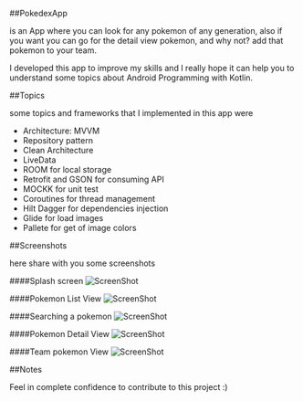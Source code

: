 ##PokedexApp

is an App where you can look for any pokemon of any generation, also if you want you can go for the detail view pokemon, and why not? add that pokemon to your team.

I developed this app to improve my skills and I really hope it can help you to understand some topics about Android Programming with Kotlin.

##Topics

some topics and frameworks that I implemented in this app were

- Architecture: MVVM
- Repository pattern
- Clean Architecture
- LiveData
- ROOM for local storage
- Retrofit and GSON for consuming API
- MOCKK for unit test
- Coroutines for thread management
- Hilt Dagger for dependencies injection
- Glide for load images
- Pallete for get of image colors


##Screenshots

here share with you some screenshots

####Splash screen
![ScreenShot](https://github.com/cristian2294/PokedexApp/blob/main/app/src/main/res/screenshots/img1.png)

####Pokemon List View
![ScreenShot](https://github.com/cristian2294/PokedexApp/blob/main/app/src/main/res/drawable-v24/img2.png)

####Searching a pokemon
![ScreenShot](https://github.com/cristian2294/PokedexApp/blob/main/app/src/main/res/drawable-v24/img3.png)

####Pokemon Detail View
![ScreenShot](https://github.com/cristian2294/PokedexApp/blob/main/app/src/main/res/drawable-v24/img4.png)

####Team pokemon View
![ScreenShot](https://github.com/cristian2294/PokedexApp/blob/main/app/src/main/res/drawable-v24/img5.png)

##Notes

Feel in complete confidence to contribute to this project :)
